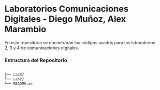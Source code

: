 # Laboratorios Comunicaciones Digitales - Diego Muñoz, Alex Marambio

En este repositorio se encontrarán los códigos usados para los laboratorios 2, 3 y 4 de comunicaciones digitales.

### Estructura del Repositorio
```bash
.
├── Lab3/
└── Lab2/
└── README.ms
```
